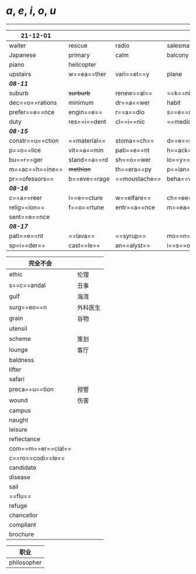 # ***a***, ***e***, ***i***, ***o***, ***u***

---

| 21-12-01         |              |               |                     |                  |               |
| ---------------- | ------------ | ------------- | ------------------- | ---------------- | ------------- |
| waiter           | rescue       | radio         | salesman            | cinema           | sailing       |
| Japanese         | primary      | calm          | balcony             | court            | fish dish     |
| piano            | helicopter   |               |                     |                  |               |
| upstairs         | w==ea==ther  | vari==et==y   | plane               | tourism          | stick         |
| ***08-11***      |              |               |                     |                  |               |
| suburb           | ~~surburb~~  | renew==al==   | ==k==nife           | caf==e==teria    | com==edy==    |
| dec==o==rations  | minimum      | dr==a==wer    | habit               | ~~habbit~~       |               |
| prefer==e==nce   | engin==e==   | r==a==dio     | s==e==minar         | gu==e==st        | mus==cle==    |
| duty             | res==i==dent | cl==i==nic    | ==medicine==        | min==e==ral      | adv==e==nture |
| ***08-15***      |              |               |                     |                  |               |
| constr==u==ction | ==material== | stoma==ch==   | d==e==st==i==nation | rel==ief==       | ==bowl==      |
| p==o==lice       | vit==a==min  | pati==e==nt   | h==ack==            | hi==ke==         | ==epi==demic  |
| bu==r==ger       | stand==a==rd | sh==o==wer    | lo==y==alty         | confi==r==mation |               |
| m==ac==h==ine==  | ~~methion~~  | th==era==py   | p==ian==ist         | mag==azine==     | dele==gate==  |
| pr==ofessors==   | b==eve==rage | ==moustache== | beha==viours==      | behavio==u==rs   | des==ert==    |
| ***08-16***      |              |               |                     |                  |               |
| c==a==reer       | l==e==cture  | w==elfare==   | ch==ee==se          | pollut==a==nt    | det==ail==    |
| relig==ion==     | f==o==rtune  | entr==a==nce  | m==ea==surement     | compli==a==nt    | rec==ru==it   |
| sent==e==nce     |              |               |                     |                  |               |
| ***08-17***      |              |               |                     |                  |               |
| pati==e==nt      | ==lava==     | ==syrup==     | mo==n==th           | ==i==rrigation   | ex==is==ting  |
| sp=i==der==      | cast==le==   | an==alyst==   | i==s==olation       | per==io==d       | cafe==ter==ia |




| 完全不会           |          |
| ------------------ | -------- |
| ethic              | 伦理     |
| s==c==andal        | 丑事     |
| gulf               | 海湾     |
| surg==eo==n        | 外科医生 |
| grain              | 谷物     |
| utensil            |          |
| scheme             | 策划     |
| lounge             | 客厅     |
| baldness           |          |
| lifter             |          |
| safari             |          |
| preca==u==tion     | 预警     |
| wound              | 伤害     |
| campus             |          |
| naught             |          |
| leisure            |          |
| reflectance        |          |
| com==m==er==cial== |          |
| c==ro==codi==le==  |          |
| candidate          |          |
| disease            |          |
| sail               |          |
| ==flu==            |          |
| refuge             |          |
| chancellor         |          |
| compliant          |          |
| brochure           |          |

| 职业        |
| ----------- |
| philosopher | 